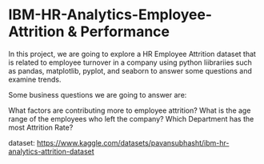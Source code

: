 # IBM-HR-Analytics-Employee-Attrition & Performance

In this project, we are going to explore a HR Employee Attrition dataset that is related to employee turnover in a company using python liibrariies such as pandas, matplotlib, pyplot, and seaborn to answer some questions and examine trends.

Some business questions we are going to answer are:

What factors are contributing more to employee attrition?
What is the age range of the employees who left the company?
Which Department has the most Attrition Rate?


dataset: https://www.kaggle.com/datasets/pavansubhasht/ibm-hr-analytics-attrition-dataset
